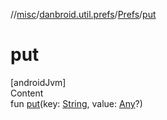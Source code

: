 //[misc](../../../index.md)/[danbroid.util.prefs](../index.md)/[Prefs](index.md)/[put](put.md)



# put  
[androidJvm]  
Content  
fun [put](put.md)(key: [String](https://kotlinlang.org/api/latest/jvm/stdlib/kotlin/-string/index.html), value: [Any](https://kotlinlang.org/api/latest/jvm/stdlib/kotlin/-any/index.html)?)  



